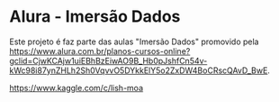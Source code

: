 # Alura - Imersão Dados

Este projeto é faz parte das aulas "Imersão Dados" promovido pela https://www.alura.com.br/planos-cursos-online?gclid=CjwKCAjw1uiEBhBzEiwAO9B_Hb0pJshfCn54v-kWc98i87ynZHLh2Sh0VqvvO5DYkkElY5o2ZxDW4BoCRscQAvD_BwE.

https://www.kaggle.com/c/lish-moa
